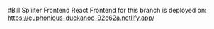 #Bill Spliiter Frontend React 
Frontend for this branch is deployed on: https://euphonious-duckanoo-92c62a.netlify.app/
